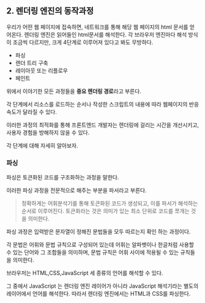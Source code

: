 ## 2. 렌더링 엔진의 동작과정

우리가 어떤 웹 페이지에 접속하면, 네트워크를 통해 해당 웹 페이지의 html 문서를 얻어온다. 렌더링 엔진은 읽어들인 html문서를 해석한다. 각 브라우저 엔진마다 해석 방식이 조금씩 다르지만, 크게 4단계로 이루어져 있다고 봐도 무방하다.

- 파싱
- 렌더 트리 구축
- 레이아웃 또는 리플로우
- 페인트

위에서 이야기한 모든 과정들을 **중요 렌더링 경로**라고 부른다.

각 단계에서 리소스를 로드하는 순서나 작성한 스크립트의 내용에 따라 웹페이지의 반응 속도가 달라질 수 있다.

이러한 과정의 최적화를 통해 프론트엔드 개발자는 렌더링에 걸리는 시간을 개선시키고, 사용자 경험을 방해하지 않을 수 있다.

각 단계에 대해 자세히 알아보자.

### 파싱

파싱은 토큰화된 코드를 구조화하는 과정을 말한다.

이러한 파싱 과정을 전문적으로 해주는 부분을 파서라고 부른다.

> 정확하게는 어휘분석기를 통해 토큰화된 코드가 생성되고, 이를 파서가 해석하는 순서로 이루어진다. 토큰화라는 것은 의미가 있는 최소 단위로 코드를 쪼개는 것을 의미한다.

파싱 과정은 입력받은 문자열이 정해진 문법들을 모두 따르는지 확인 하는 과정이다.

각 문법은 어휘와 문법 규칙으로 구성되어 있는데 어휘는 알파벳이나 한글처럼 사용할 수 있는 단어와 그 조합들을 의미하며, 문법 규칙은 어휘 사이에 적용될 수 있는 규칙들을 의미한다. 

브라우저는 HTML,CSS,JavaScript 세 종류의 언어를 해석할 수 있다.

그 중에서 JavaScript 는 렌더링 엔진 레이어가 아니라 JavaScript 해석기라는 별도의 레이어에서 언어를 해석한다. 따라서 렌더링 엔진에서는 HTML과 CSS를 파싱한다.


